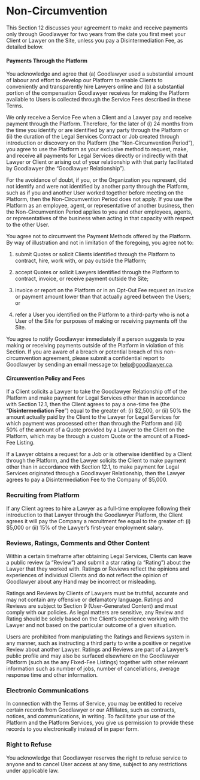 # Non-Circumvention

This Section 12 discusses your agreement to make and receive payments only through Goodlawyer for two years from the date you first meet your Client or Lawyer on the Site, unless you pay a Disintermediation Fee, as detailed below.

#### Payments Through the Platform

You acknowledge and agree that (a) Goodlawyer used a substantial amount of labour and effort to develop our Platform to enable Clients to conveniently and transparently hire Lawyers online and (b) a substantial portion of the compensation Goodlawyer receives for making the Platform available to Users is collected through the Service Fees described in these Terms.

We only receive a Service Fee when a Client and a Lawyer pay and receive payment through the Platform. Therefore, for the later of (i) 24 months from the time you identify or are identified by any party through the Platform or (ii) the duration of the Legal Services Contract or Job created through introduction or discovery on the Platform (the “Non-Circumvention Period”), you agree to use the Platform as your exclusive method to request, make, and receive all payments for Legal Services directly or indirectly with that Lawyer or Client or arising out of your relationship with that party facilitated by Goodlawyer (the “Goodlawyer Relationship”).

For the avoidance of doubt, if you, or the Organization you represent, did not identify and were not identified by another party through the Platform, such as if you and another User worked together before meeting on the Platform, then the Non-Circumvention Period does not apply. If you use the Platform as an employee, agent, or representative of another business, then the Non-Circumvention Period applies to you and other employees, agents, or representatives of the business when acting in that capacity with respect to the other User.

You agree not to circumvent the Payment Methods offered by the Platform. By way of illustration and not in limitation of the foregoing, you agree not to:

1. submit Quotes or solicit Clients identified through the Platform to contract, hire, work with, or pay outside the Platform;

2. accept Quotes or solicit Lawyers identified through the Platform to contract, invoice, or receive payment outside the Site;

3. invoice or report on the Platform or in an Opt-Out Fee request an invoice or payment amount lower than that actually agreed between the Users; or

4. refer a User you identified on the Platform to a third-party who is not a User of the Site for purposes of making or receiving payments off the Site.

You agree to notify Goodlawyer immediately if a person suggests to you making or receiving payments outside of the Platform in violation of this Section. If you are aware of a breach or potential breach of this non-circumvention agreement, please submit a confidential report to Goodlawyer by sending an email message to: help@goodlawyer.ca.

#### Circumvention Policy and Fees

If a Client solicits a Lawyer to take the Goodlawyer Relationship off of the Platform and make payment for Legal Services other than in accordance with Section 12.1, then the Client agrees to pay a one-time fee (the “**Disintermediation Fee**”) equal to the greater of: (i) $2,500, or (ii) 50% the amount actually paid by the Client to the Lawyer for Legal Services for which payment was processed other than through the Platform and (iii) 50% of the amount of a Quote provided by a Lawyer to the Client on the Platform, which may be through a custom Quote or the amount of a Fixed-Fee Listing.

If a Lawyer obtains a request for a Job or is otherwise identified by a Client through the Platform, and the Lawyer solicits the Client to make payment other than in accordance with Section 12.1, to make payment for Legal Services originated through a Goodlawyer Relationship, then the Lawyer agrees to pay a Disintermediation Fee to the Company of $5,000.

### Recruiting from Platform

If any Client agrees to hire a Lawyer as a full-time employee following their introduction to that Lawyer through the Goodlawyer Platform, the Client agrees it will pay the Company a recruitment fee equal to the greater of: (i) $5,000 or (ii) 15% of the Lawyer’s first-year employment salary.

### Reviews, Ratings, Comments and Other Content

Within a certain timeframe after obtaining Legal Services, Clients can leave a public review (a “Review”) and submit a star rating (a “Rating”) about the Lawyer that they worked with. Ratings or Reviews reflect the opinions and experiences of individual Clients and do not reflect the opinion of Goodlawyer about any Hand may be incorrect or misleading.

Ratings and Reviews by Clients of Lawyers must be truthful, accurate and may not contain any offensive or defamatory language. Ratings and Reviews are subject to Section 9 (User-Generated Content) and must comply with our policies. As legal matters are sensitive, any Review and Rating should be solely based on the Client’s experience working with the Lawyer and not based on the particular outcome of a given situation.

Users are prohibited from manipulating the Ratings and Reviews system in any manner, such as instructing a third party to write a positive or negative Review about another Lawyer. Ratings and Reviews are part of a Lawyer’s public profile and may also be surfaced elsewhere on the Goodlawyer Platform (such as the any Fixed-Fee Listings) together with other relevant information such as number of jobs, number of cancellations, average response time and other information.

### Electronic Communications

In connection with the Terms of Service, you may be entitled to receive certain records from Goodlawyer or our Affiliates, such as contracts, notices, and communications, in writing. To facilitate your use of the Platform and the Platform Services, you give us permission to provide these records to you electronically instead of in paper form.

### Right to Refuse

You acknowledge that Goodlawyer reserves the right to refuse service to anyone and to cancel User access at any time, subject to any restrictions under applicable law.

